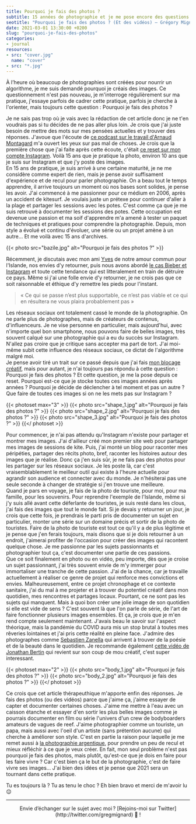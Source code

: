 ```yaml
---
title: Pourquoi je fais des photos ?
subtitle: 15 années de photographie et je me pose encore des questions.
seotitle: "Pourquoi je fais des photos ? (Et des vidéos) — Grégory Mignard"
date: 2021-03-01 13:30:00 +0200
slug: "pourquoi-je-fais-des-photos"
categories:
- journal
resources:
- src: "cover.jpg"
  name: "cover"
- src: "*.jpg"
---
```


À l’heure où beaucoup de photographies sont créées pour nourrir un algorithme, je me suis demandé pourquoi je créais des images. Ce questionnement n'est pas nouveau, je m'interroge régulièrement sur ma pratique, j'essaye parfois de cadrer cette pratique, parfois je cherche à l'orienter, mais toujours cette question : Pourquoi je fais des photos ?

Je ne sais pas trop où je vais avec la rédaction de cet article donc je ne t'en voudrais pas si tu décides de ne pas aller plus loin. Je crois que j'ai juste besoin de mettre des mots sur mes pensées actuelles et y trouver des réponses. J'avoue que l'écoute de [ce podcast sur le travail d'Arnaud Montagard](https://youtu.be/Qyt8_Svi5ag) m'a ouvert les yeux sur pas mal de choses. Je crois que la première chose que j'ai faite après cette écoute, c'était [ce reset sur mon compte Instagram](https://www.instagram.com/p/CK5sVp4rSEX/). Voilà 15 ans que je pratique la photo, environ 10 ans que je suis sur Instagram et que j'y poste des images.  
En 15 ans de pratique, je suis arrivé à une certaine maturité, je ne me considère comme expert de rien, mais je pense avoir suffisament d'expérience et de recul pour parler photographie. On a beau tout le temps apprendre, il arrive toujours un moment où nos bases sont solides, je pense les avoir. J'ai commencé à me passionner pour ce médium en 2006, après un accident de kitesurf. Je voulais juste un prétexe pour continuer d'aller à la plage et partager les sessions avec les potes. C'est comme ça que je me suis retrouvé à documenter les sessions des potes. Cette occupation est devenue une passion et ma soif d'apprendre m'a amené à tester un paquet de techniques et pratiques pour comprendre la photographie. Depuis, mon style a évolué et continu d'évoluer, une série ou un projet amène à un autre... Et me voilà avec 15 ans d'archives.

{{< photo src="bazile.jpg" alt="Pourquoi je fais des photos ?" >}}

Récemment, je discutais avec mon ami [Yves](https://yvesquere.com/) de notre amour commun pour l'Islande, nos envies d'y retourner, puis nous avons abordé [le cas Bieber et Instagram](https://www.rcinet.ca/regard-sur-arctique-dossiers-speciaux/tourisme-arctique/) et toute cette tendance qui est litteralement en train de détruire ce pays. Même si j'ai une folle envie d'y retourner, je ne crois pas que ce soit raisonnable et éthique d'y remettre les pieds pour l'instant.

> « Ce qui se passe n’est plus supportable, ce n’est pas viable et ce qui en résultera ne vous plaira probablement pas »

Les réseaux sociaux ont totalement cassé le monde de la photographie. On ne parle plus de photographes, mais de créateurs de contenus, d'influenceurs. Je ne vise personne en particulier, mais aujourd'hui, avec n'importe quel bon smartphone, nous pouvons faire de belles images, très souvent calqué sur une photographie qui a eu du succès sur Instagram. N'allez pas croire que je critique sans accepter ma part de tort. J'ai moi-même subit cette influence des réseaux sociaux, ce dictat de l'algorithme malgré moi.  
Je pense avoir tiré un trait sur ce passé depuis que j'ai fais [mon blocage créatif](https://gregorymignard.com/blocage-creatif/), mais pour autant, je n'ai toujours pas répondu à cette question : Pourquoi je fais des photos ? Et cette question, je me la pose depuis ce reset. Pourquoi est-ce que je stocke toutes ces images années après années ? Pourquoi je décide de déclencher à tel moment et pas un autre ? Que faire de toutes ces images si on ne les mets pas sur Instagram ?

{{< photoset max="3" >}}
  {{< photo src="shape_1.jpg" alt="Pourquoi je fais des photos ?" >}}
  {{< photo src="shape_2.jpg" alt="Pourquoi je fais des photos ?" >}}
  {{< photo src="shape_3.jpg" alt="Pourquoi je fais des photos ?" >}}
{{</ photoset >}}

Pour commencer, je n'ai pas attendu qu'Instagram n'existe pour partager et montrer mes images. J'ai d'ailleur créé mon premier site web pour partager mes images de sessions de kite. Puis, j'ai monté un blog pour raconter mes péripéties, partager des récits photo, bref, raconter les histoires autour des images que je réalise. Donc ça j'en suis sûr, je ne fais pas des photos pour les partager sur les réseaux sociaux. Je les poste là, car c'est vraisemblablement le meilleur outil qui existe à l'heure actuelle pour agrandir son audience et connecter avec du monde. Je n'hésiterai pas une seule seconde à changer de stratégie si j'en trouve une meilleure.  
Quand je pars en voyage, je fais de la photo de touriste, pour moi, pour ma famille, pour les souvenirs. Pour reprendre l'exemple de l'Islande, même si j'y suis allé avant cette déferlante de touristes, je suis resté dans les clous, j'ai fais des images que tout le monde fait. Si je devais y retourner un jour, je crois que cette fois, je prendrais le parti pris de documenter un sujet en particulier, monter une série sur un domaine précis et sortir de la photo de touristes. Faire de la photo de touriste est tout ce qu'il y a de plus légitime et je pense que j'en ferais toujours, mais disons que si je dois retourner à un endroit, j'aimerai profiter de l'occasion pour créer des images qui racontent quelque chose. Je me passionne par les sujets passionnants et photographier tout ça, c'est documenter une partie de ces passions.  
Que ce soit finalement en photo ou en vidéo, peu importe, dès que je croise un sujet passionnant, j'ai très souvent envie de m'y immerger pour immortaliser une tranche de cette passion. J'ai de la chance, car je travaille actuellement à réaliser ce genre de projet qui renforce mes convictions et envies. Malheureusement, entre ce projet chronophage et ce contexte sanitaire, j'ai du mal à me projeter et à trouver du potentiel créatif dans mon quotidien, mes rencontres et partages locaux. Pourtant, ce ne sont pas les sujets qui manquent. Mais à quoi bon créer une jolie image de son quotidien si elle est vide de sens ? C'est souvent là que l'on parle de série, de l'art de faire fonctionner plusieurs images ensembles. Et ça, je crois que je m'en rend compte seulement maintenant. J'avais beau le savoir sur l'aspect théorique, mais la pandémie du COVID aura mis un stop brutal à toutes mes rêveries lointaines et j'ai pris cette réalité en pleine face. J'admire des photographes comme [Sebastien Zanella](https://store.thedeathofcool.com/collections/latest-1/products/my-life-on-films-the-book-sebastien-j-zanella) qui arrivent à trouver de la poésie et de la beauté dans le quotidien. Je recommande également [cette vidéo de Jonathan Bertin](https://youtu.be/Otl10Qmvetw) qui revient sur son coup de mou créatif, c'est super interessant.

{{< photoset max="2" >}}
  {{< photo src="body_1.jpg" alt="Pourquoi je fais des photos ?" >}}
  {{< photo src="body_2.jpg" alt="Pourquoi je fais des photos ?" >}}
{{</ photoset >}}

Ce crois que cet article thérapeuthique m'apporte enfin des réponses. Je fais des photos (ou des vidéos) parce que j'aime ça, j'aime essayer de capter et documenter certaines choses. J'aime me mettre à l'eau avec un caisson étanche et essayer d'en sortir les plus belles images comme je pourrais documenter en film ou série l'univers d'un crew de bodyboarders amateurs de vagues de reef. J'aime photographier comme un touriste, un papa, mais aussi avec l'oeil d'un artiste (sans prétention aucune) qui cherche à améliorer son style. C'est en partie la raison pour laquelle je me remet aussi à [la photographie argentique](https://gregorymignard.com/analog/), pour prendre un peu de recul et mieux réfléchir à ce que je veux créer.
En fait, mon seul problème n'est pas pourquoi je fais des photos, mais plutôt, qu'est-ce que je dois en faire pour les faire vivre ? Car c'est bien ça le but de la photographie, c'est de faire vivre ses images... J'ai bien des idées et je pense que 2021 sera un tournant dans cette pratique.

Tu es toujours là ? Tu as tenu le choc ? Eh bien bravo et merci de m'avoir lu 😌

***

<center>Envie d’échanger sur le sujet avec moi ? [Rejoins-moi sur Twitter](http://twitter.com/gregmignard) 🐥 !</center>
